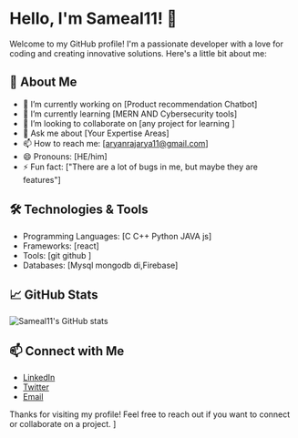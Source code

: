 
# Hello, I'm Sameal11! 👋

Welcome to my GitHub profile! I'm a passionate developer with a love for coding and creating innovative solutions. Here's a little bit about me:

## 🚀 About Me
- 🔭 I’m currently working on [Product recommendation Chatbot]
- 🌱 I’m currently learning [MERN AND Cybersecurity tools]
- 👯 I’m looking to collaborate on [any project for learning ]
- 💬 Ask me about [Your Expertise Areas]
- 📫 How to reach me: [aryanrajarya11@gmail.com]
- 😄 Pronouns: [HE/him]
- ⚡ Fun fact: ["There are a lot of bugs in me, but maybe they are features"]



## 🛠️ Technologies & Tools
- Programming Languages: [C C++ Python  JAVA  js] 
- Frameworks: [react]
- Tools: [git github ]
- Databases: [Mysql  mongodb di,Firebase]

## 📈 GitHub Stats
![Sameal11's GitHub stats](https://github-readme-stats.vercel.app/api?username=Sameal11&show_icons=true&theme=radical)

## 📫 Connect with Me
- [LinkedIn](https://www.linkedin.com/in/your-linkedin-profile)
- [Twitter](https://twitter.com/your-twitter-handle)
- [Email](mailto:aryanrajarya11@example.com)

Thanks for visiting my profile! Feel free to reach out if you want to connect or collaborate on a project.
]

